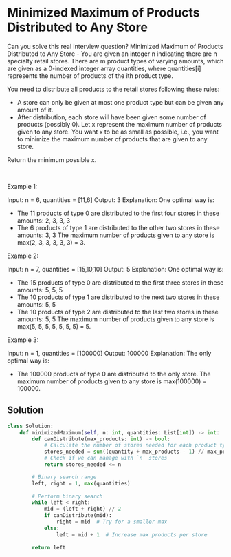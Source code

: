 # Minimized Maximum of Products Distributed to Any Store

Can you solve this real interview question? Minimized Maximum of Products Distributed to Any Store - You are given an integer n indicating there are n specialty retail stores. There are m product types of varying amounts, which are given as a 0-indexed integer array quantities, where quantities[i] represents the number of products of the ith product type.

You need to distribute all products to the retail stores following these rules:

 * A store can only be given at most one product type but can be given any amount of it.
 * After distribution, each store will have been given some number of products (possibly 0). Let x represent the maximum number of products given to any store. You want x to be as small as possible, i.e., you want to minimize the maximum number of products that are given to any store.

Return the minimum possible x.

 

Example 1:


Input: n = 6, quantities = [11,6]
Output: 3
Explanation: One optimal way is:
- The 11 products of type 0 are distributed to the first four stores in these amounts: 2, 3, 3, 3
- The 6 products of type 1 are distributed to the other two stores in these amounts: 3, 3
The maximum number of products given to any store is max(2, 3, 3, 3, 3, 3) = 3.


Example 2:


Input: n = 7, quantities = [15,10,10]
Output: 5
Explanation: One optimal way is:
- The 15 products of type 0 are distributed to the first three stores in these amounts: 5, 5, 5
- The 10 products of type 1 are distributed to the next two stores in these amounts: 5, 5
- The 10 products of type 2 are distributed to the last two stores in these amounts: 5, 5
The maximum number of products given to any store is max(5, 5, 5, 5, 5, 5, 5) = 5.


Example 3:


Input: n = 1, quantities = [100000]
Output: 100000
Explanation: The only optimal way is:
- The 100000 products of type 0 are distributed to the only store.
The maximum number of products given to any store is max(100000) = 100000.

## Solution
```py
class Solution:
    def minimizedMaximum(self, n: int, quantities: List[int]) -> int:
        def canDistribute(max_products: int) -> bool:
            # Calculate the number of stores needed for each product type
            stores_needed = sum((quantity + max_products - 1) // max_products for quantity in quantities)
            # Check if we can manage with `n` stores
            return stores_needed <= n

        # Binary search range
        left, right = 1, max(quantities)
        
        # Perform binary search
        while left < right:
            mid = (left + right) // 2
            if canDistribute(mid):
                right = mid  # Try for a smaller max
            else:
                left = mid + 1  # Increase max products per store
        
        return left
```

